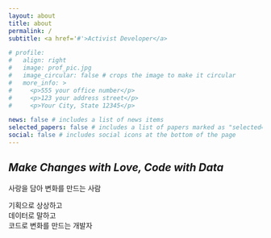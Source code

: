 ```yaml
---
layout: about
title: about
permalink: /
subtitle: <a href='#'>Activist Developer</a>

# profile:
#   align: right
#   image: prof_pic.jpg
#   image_circular: false # crops the image to make it circular
#   more_info: >
#     <p>555 your office number</p>
#     <p>123 your address street</p>
#     <p>Your City, State 12345</p>

news: false # includes a list of news items
selected_papers: false # includes a list of papers marked as "selected={true}"
social: false # includes social icons at the bottom of the page
---
```


## *Make Changes with Love, Code with Data*
<p>사랑을 담아 변화를 만드는 사람</p>
기획으로 상상하고<br>
데이터로 말하고<br>
코드로 변화를 만드는 개발자